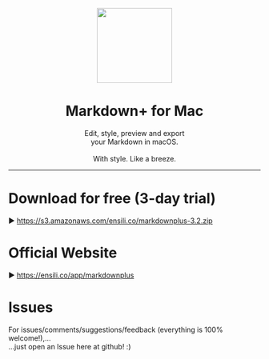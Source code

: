 <p align=center>
  <img height="150px" src="https://github.com/enSili-co/markdown+/raw/main/images/logo.png"/>
</p>
<h1 align=center>Markdown+ for Mac</h1>
<p align=center>
  Edit, style, preview and export<br>your Markdown in macOS.<br><br>With style. Like a breeze.
</p>


---

# Download for free (3-day trial)

▶︎ https://s3.amazonaws.com/ensili.co/markdownplus-3.2.zip

# Official Website

▶︎ https://ensili.co/app/markdownplus

# Issues

For issues/comments/suggestions/feedback (everything is 100% welcome!),...    
...just open an Issue here at github! :)
